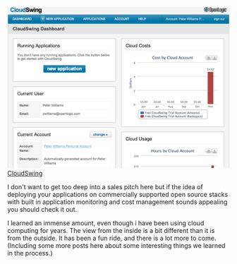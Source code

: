 <a href="http://cloudswing.openlogic.com/"><img src="cloudswing-ga/screenshot.png" alt="Screen shot of CloudSwing"/><caption>CloudSwing</caption></a>

I don't want to get too deep into a sales pitch here but if the idea
of deploying your applications on commercially supported open source
stacks with built in application monitoring and cost management sounds
appealing you should check it out.

I learned an immense amount, even though i have been using cloud
computing for years.  The view from the inside is a bit different than
it is from the outside. It has been a fun ride, and there is a lot
more to come.  (Including some more posts here about some interesting
things we learned in the process.)
